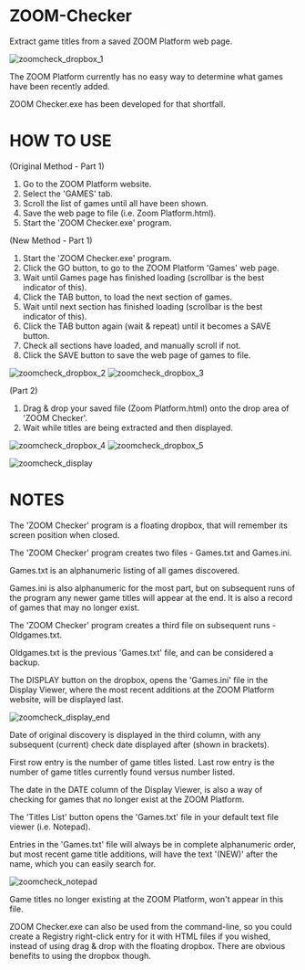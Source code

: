 # ZOOM-Checker
Extract game titles from a saved ZOOM Platform web page.

![zoomcheck_dropbox_1](https://github.com/Twombs/ZOOM-Checker/blob/main/Screenshots/Zoomcheck_dropbox_1.png?raw=true)

The ZOOM Platform currently has no easy way to determine what games have been recently added.

ZOOM Checker.exe has been developed for that shortfall.

# HOW TO USE
(Original Method - Part 1)
1. Go to the ZOOM Platform website.
2. Select the 'GAMES' tab.
3. Scroll the list of games until all have been shown.
4. Save the web page to file (i.e. Zoom Platform.html).
5. Start the 'ZOOM Checker.exe' program.

(New Method - Part 1)
1. Start the 'ZOOM Checker.exe' program.
2. Click the GO button, to go to the ZOOM Platform 'Games' web page.
3. Wait until Games page has finished loading (scrollbar is the best indicator of this).
4. Click the TAB button, to load the next section of games.
5. Wait until next section has finished loading (scrollbar is the best indicator of this).
6. Click the TAB button again (wait & repeat) until it becomes a SAVE button.
7. Check all sections have loaded, and manually scroll if not.
8. Click the SAVE button to save the web page of games to file.

![zoomcheck_dropbox_2](https://github.com/Twombs/ZOOM-Checker/blob/main/Screenshots/Zoomcheck_dropbox_2.png?raw=true)
![zoomcheck_dropbox_3](https://github.com/Twombs/ZOOM-Checker/blob/main/Screenshots/Zoomcheck_dropbox_3.png?raw=true)

(Part 2)
1. Drag & drop your saved file (Zoom Platform.html) onto the drop area of 'ZOOM Checker'.
2. Wait while titles are being extracted and then displayed.

![zoomcheck_dropbox_4](https://github.com/Twombs/ZOOM-Checker/blob/main/Screenshots/Zoomcheck_dropbox_4.png?raw=true)
![zoomcheck_dropbox_5](https://github.com/Twombs/ZOOM-Checker/blob/main/Screenshots/Zoomcheck_dropbox_5.png?raw=true)

![zoomcheck_display](https://github.com/Twombs/ZOOM-Checker/blob/main/Screenshots/Zoomcheck_display.png?raw=true)

# NOTES
The 'ZOOM Checker' program is a floating dropbox, that will remember its screen position when closed.

The 'ZOOM Checker' program creates two files - Games.txt and Games.ini.

Games.txt is an alphanumeric listing of all games discovered.

Games.ini is also alphanumeric for the most part, but on subsequent runs of the program any newer game titles will appear at the end. It is also a record of games that may no longer exist.

The 'ZOOM Checker' program creates a third file on subsequent runs - Oldgames.txt.

Oldgames.txt is the previous 'Games.txt' file, and can be considered a backup.

The DISPLAY button on the dropbox, opens the 'Games.ini' file in the Display Viewer, where the most recent additions at the ZOOM Platform website, will be displayed last.

![zoomcheck_display_end](https://github.com/Twombs/ZOOM-Checker/blob/main/Screenshots/Zoomcheck_display_end.png?raw=true)

Date of original discovery is displayed in the third column, with any subsequent (current) check date displayed after (shown in brackets).

First row entry is the number of game titles listed. Last row entry is the number of game titles currently found versus number listed.

The date in the DATE column of the Display Viewer, is also a way of checking for games that no longer exist at the ZOOM Platform.

The 'Titles List' button opens the 'Games.txt' file in your default text file viewer (i.e. Notepad).

Entries in the 'Games.txt' file will always be in complete alphanumeric order, but most recent game title additions, will have the text '(NEW)' after the name, which you can easily search for.

![zoomcheck_notepad](https://github.com/Twombs/ZOOM-Checker/blob/main/Screenshots/Zoomcheck_notepad.png?raw=true)

Game titles no longer existing at the ZOOM Platform, won't appear in this file.

ZOOM Checker.exe can also be used from the command-line, so you could create a Registry right-click entry for it with HTML files if you wished, instead of using drag & drop with the floating dropbox. There are obvious benefits to using the dropbox though.
